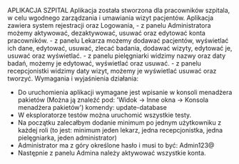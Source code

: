 APLIKACJA SZPITAL
Aplikacja została stworzona dla pracowników szpitala, w celu wgodnego zarządzania i umawiania wizyt pacjentów.
Aplikacja zawiera system rejestracji oraz Logowania, - z panelu Administratora możemy aktywować, dezaktywować, usuwać oraz edytować konta pracowników.
                                                     - z panelu Lekarza możemy dodawać pacjentów, wyświetlać ich dane, edytować, usuwać, zlecać badania, dodawać wizyty,
                                                       edytować je, usuwać oraz wyświetlać.
                                                     - z panelu pielęgniarki widzimy nazwy oraz daty badań, możemy je edytować, wyświetlać oraz usuwać.
                                                     - z panelu recepcjonistki widzimy daty wizyt, możemy je wyświetlać usuwać oraz tworzyć.
Wymagania i wyjaśnienia działania:
  - Do uruchomienia aplikacji wymagane jest wpisanie w konsoli menadżera pakietów (Można ją znaleźć pod: 'Widok -> Inne okna -> Konsola menadżera pakietów')
    komendy: update-database
  - W eksploratorze testów można uruchomić wszystkie testy.
  - Na początku zalecałbym dodanie minimum po jednym użytkowniku z każdej roli (to jest: minimum jeden lekarz, jedna recepcjonistka, jedna pielęgniarka, jeden administrator)
  - Administrator ma z góry określone hasło i musi to być: Admin123@
  - Następnie z panelu Admina należy aktywować wszystkie konta.
